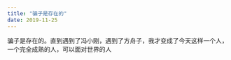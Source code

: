 ```yaml
---
title: "骗子是存在的"
date: 2019-11-25
---
```


骗子是存在的。直到遇到了冯小刚，遇到了方舟子，我才变成了今天这样一个人，一个完全成熟的人，可以面对世界的人